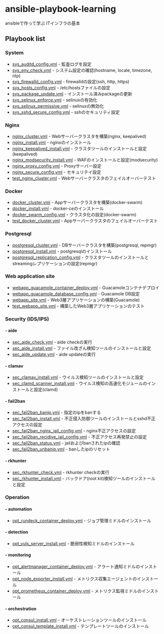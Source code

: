 # ansible-playbook-learning

ansibleで作って学ぶ ITインフラの基本

## Playbook list

### System

- [sys_auditd_config.yml](sys_auditd_config.yml) - 監査ログを設定
- [sys_env_check.yml](sys_env_check.yml) - システム設定の確認(hostname, locale, timezone, ntp)
- [sys_firewalld_config.yml](sys_firewalld_config.yml) - firewalldの設定(ssh, http, https)
- [sys_hosts_config.yml](sys_hosts_config.yml) - /etc/hostsファイルの設定
- [sys_package_update.yml](sys_package_update.yml) - インストール済みpackageの更新
- [sys_selinux_enforce.yml](sys_selinux_enforce.yml) - selinuxの有効化
- [sys_selinux_permissive.yml](sys_selinux_permissive.yml) - selinuxの無効化
- [sys_sshd_secure_config.yml](sys_sshd_secure_config.yml) - sshのセキュリティ設定

### Nginx

- [nginx_cluster.yml](nginx_cluster.yml) - Webサーバークラスタを構築(nginx, keepalived)
- [nginx_install.yml](nginx_install.yml) - nginxのインストール
- [nginx_keepalived_install.yml](nginx_keepalived_install.yml) - クラスタツールのインストールと設定(keepalived)
- [nginx_modsecurity_install.yml](nginx_modsecurity_install.yml) - WAFのインストールと設定(modsecurity)
- [nginx_proxy_config.yml](nginx_proxy_config.yml) - Proxyサーバー設定
- [nginx_secure_config.yml](nginx_secure_config.yml) - セキュリテイ設定
- [test_nginx_cluster.yml](test_nginx_cluster.yml) - Webサーバークラスタのフェイルオーバーテスト

### Docker

- [docker_cluster.yml](docker_cluster.yml) - Appサーバークラスタを構築(docker-swarm)
- [docker_install.yml](docker_install.yml) - docker-ceのインストール
- [docker_swarm_config.yml](docker_swarm_config.yml) - クラスタ化の設定(docker-swarm)
- [test_docker_cluster.yml](test_docker_cluster.yml) - Appサーバークラスタのフェイルオーバーテスト

### Postgresql

- [postgresql_cluster.yml](postgresql_cluster.yml) - DBサーバークラスタを構築(postgresql, repmgr)
- [postgresql_install.yml](postgresql_install.yml) - postgresqlのインストール
- [postgresql_replication_config.yml](postgresql_replication_config.yml) - クラスタツールのインストールとstreamingレプリケーションの設定(repmgr)

### Web application site

- [webapp_guacamole_container_deploy.yml](webapp_guacamole_container_deploy.yml) - Guacamoleコンテナデプロイ
- [webapp_guacamole_database_config.yml](webapp_guacamole_database_config.yml) - Guacamole DB設定
- [webapp_site.yml](webapp_site.yml) - Web3層アプリケーションの構築(Guacamole)
- [test_webapp_site.yml](test_webapp_site.yml) - 構築したWeb3層アプリケーションのテスト

### Security (IDS/IPS)

#### - aide
- [sec_aide_check.yml](sec_aide_check.yml) - aide checkの実行
- [sec_aide_install.yml](sec_aide_install.yml) - ファイル改ざん検知ツールのインストールと設定
- [sec_aide_update.yml](sec_aide_update.yml) - aide updateの実行

#### - clamav
- [sec_clamav_install.yml](sec_clamav_install.yml) - ウイルス検知ツールのインストールと設定
- [sec_clamd_scanner_install.yml](sec_clamd_scanner_install.yml) - ウイルス検知の高速化モジュールのインストールと設定(clamd)

#### - fail2ban
- [sec_fail2ban_banip.yml](sec_fail2ban_banip.yml) - 指定のipをbanする
- [sec_fail2ban_install.yml](sec_fail2ban_install.yml) - 不正侵入防御ツールのインストールとsshd不正アクセスの設定
- [sec_fail2ban_nginx_jail_config.yml](sec_fail2ban_nginx_jail_config.yml) - nginx不正アクセスの設定
- [sec_fail2ban_recidive_jail_config.yml](sec_fail2ban_recidive_jail_config.yml) - 不正アクセス再発禁止の設定
- [sec_fail2ban_status.yml](sec_fail2ban_status.yml) - jailおよびbanされたipの確認
- [sec_fail2ban_unbanip.yml](sec_fail2ban_unbanip.yml) - banしたipのリセット

#### - rkhunter
- [sec_rkhunter_check.yml](sec_rkhunter_check.yml) - rkhunter checkの実行
- [sec_rkhunter_install.yml](sec_rkhunter_install.yml) - バックドア(root kit)検知ツールのインストールと設定

### Operation

#### - automation
- [opt_rundeck_container_deploy.yml](opt_rundeck_container_deploy.yml) - ジョブ管理ミドルのインストール

#### - detection
- [opt_vuls_server_install.yml](opt_vuls_server_install.yml) - 脆弱性検知ミドルのインストール

#### - monitoring
- [opt_alertmanager_container_deploy.yml](opt_alertmanager_container_deploy.yml) - アラート通知ミドルのインストール
- [opt_node_exporter_install.yml](opt_node_exporter_install.yml) - メトリクス収集エージェントのインストール
- [opt_prometheus_container_deploy.yml](opt_prometheus_container_deploy.yml) - メトリクス監視ミドルのインストール

#### - orchestration
- [opt_consul_install.yml](opt_consul_install.yml) - オーケストレーションツールのインストール
- [opt_consul_template_install.yml](opt_consul_template_install.yml) - テンプレートツールのインストール
